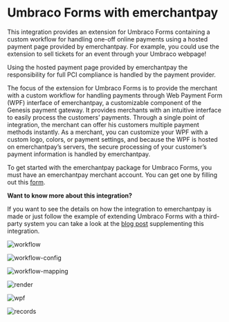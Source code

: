 # Umbraco Forms with emerchantpay
This integration provides an extension for Umbraco Forms containing a custom workflow for handling one-off online payments using a hosted payment page provided by emerchantpay. For example, you could use the extension to sell tickets for an event through your Umbraco webpage!

Using the hosted payment page provided by emerchantpay the responsibility for full PCI compliance is handled by the payment provider.

The focus of the extension for Umbraco Forms is to provide the merchant with a custom workflow for handling payments through Web Payment Form (WPF) interface of emerchantpay, a customizable component of the Genesis payment gateway. It provides merchants with an intuitive interface to easily process the customers’ payments. Through a single point of integration, the merchant can offer his customers multiple payment methods instantly. As a merchant, you can customize your WPF with a custom logo, colors, or payment settings, and because the WPF is hosted on emerchantpay’s servers, the secure processing of your customer’s payment information is handled by emerchantpay.

To get started with the emerchantpay package for Umbraco Forms, you must have an emerchantpay merchant account. You can get one by filling out this [form](https://www.emerchantpay.com/contact-us).

**Want to know more about this integration?**

If you want to see the details on how the integration to emerchantpay is made or just follow the example of extending Umbraco Forms with a third-party system you can take a look at the [blog post](https://umbraco.com/blog/integrating-umbraco-forms-with-emerchantpay/) supplementing this integration.

![workflow](https://github.com/umbraco/Umbraco.Forms.Integrations/blob/v10/docs/integrations-readmes/src/Umbraco.Forms.Integrations.Commerce.EMerchantPay/docs/images/workflow.png)

![workflow-config](https://github.com/umbraco/Umbraco.Forms.Integrations/blob/v10/docs/integrations-readmes/src/Umbraco.Forms.Integrations.Commerce.EMerchantPay/docs/images/workflow-config.png)

![workflow-mapping](https://github.com/umbraco/Umbraco.Forms.Integrations/blob/v10/docs/integrations-readmes/src/Umbraco.Forms.Integrations.Commerce.EMerchantPay/docs/images/workflow-mapping.png)

![render](https://github.com/umbraco/Umbraco.Forms.Integrations/blob/v10/docs/integrations-readmes/src/Umbraco.Forms.Integrations.Commerce.EMerchantPay/docs/images/render.png)

![wpf](https://github.com/umbraco/Umbraco.Forms.Integrations/blob/v10/docs/integrations-readmes/src/Umbraco.Forms.Integrations.Commerce.EMerchantPay/docs/images/wpf.png)

![records](https://github.com/umbraco/Umbraco.Forms.Integrations/blob/v10/docs/integrations-readmes/src/Umbraco.Forms.Integrations.Commerce.EMerchantPay/docs/images/records.png)

